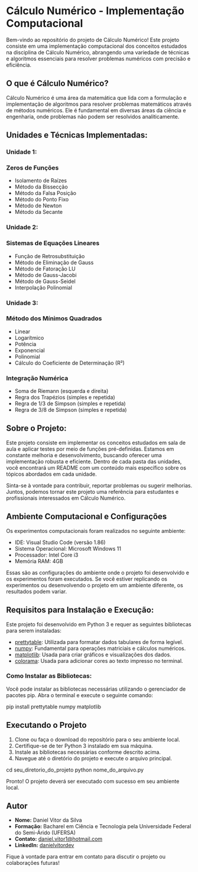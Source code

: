 # Cálculo Numérico - Implementação Computacional

Bem-vindo ao repositório do projeto de Cálculo Numérico! Este projeto consiste em uma implementação computacional dos conceitos estudados na disciplina de Cálculo Numérico, abrangendo uma variedade de técnicas e algoritmos essenciais para resolver problemas numéricos com precisão e eficiência.

## O que é Cálculo Numérico?

Cálculo Numérico é uma área da matemática que lida com a formulação e implementação de algoritmos para resolver problemas matemáticos através de métodos numéricos. Ele é fundamental em diversas áreas da ciência e engenharia, onde problemas não podem ser resolvidos analiticamente.

## Unidades e Técnicas Implementadas:

### Unidade 1: 
### Zeros de Funções
- Isolamento de Raízes
- Método da Bissecção
- Método da Falsa Posição
- Método do Ponto Fixo
- Método de Newton
- Método da Secante

### Unidade 2: 
### Sistemas de Equações Lineares
- Função de Retrosubstituição
- Método de Eliminação de Gauss
- Método de Fatoração LU
- Método de Gauss-Jacobi
- Método de Gauss-Seidel
- Interpolação Polinomial

### Unidade 3: 
### Método dos Mínimos Quadrados
- Linear
- Logarítmico
- Potência
- Exponencial
- Polinomial
- Cálculo do Coeficiente de Determinação (R²)

### Integração Numérica
- Soma de Riemann (esquerda e direita)
- Regra dos Trapézios (simples e repetida)
- Regra de 1/3 de Simpson (simples e repetida)
- Regra de 3/8 de Simpson (simples e repetida)

## Sobre o Projeto:

Este projeto consiste em implementar os conceitos estudados em sala de aula e aplicar testes por meio de funções pré-definidas. Estamos em constante melhoria e desenvolvimento, buscando oferecer uma implementação robusta e eficiente. Dentro de cada pasta das unidades, você encontrará um README com um conteúdo mais específico sobre os tópicos abordados em cada unidade.

Sinta-se à vontade para contribuir, reportar problemas ou sugerir melhorias. Juntos, podemos tornar este projeto uma referência para estudantes e profissionais interessados em Cálculo Numérico.

## Ambiente Computacional e Configurações

Os experimentos computacionais foram realizados no seguinte ambiente:

- IDE: Visual Studio Code (versão 1.86)
- Sistema Operacional: Microsoft Windows 11
- Processador: Intel Core i3
- Memória RAM: 4GB

Essas são as configurações do ambiente onde o projeto foi desenvolvido e os experimentos foram executados. Se você estiver replicando os experimentos ou desenvolvendo o projeto em um ambiente diferente, os resultados podem variar.


## Requisitos para Instalação e Execução:

Este projeto foi desenvolvido em Python 3 e requer as seguintes bibliotecas para serem instaladas:

- [prettytable](https://pypi.org/project/prettytable/): Utilizada para formatar dados tabulares de forma legível.
- [numpy](https://numpy.org/): Fundamental para operações matriciais e cálculos numéricos.
- [matplotlib](https://matplotlib.org/): Usada para criar gráficos e visualizações dos dados.
- [colorama](https://pypi.org/project/colorama/): Usada para adicionar cores ao texto impresso no terminal.

### Como Instalar as Bibliotecas:

Você pode instalar as bibliotecas necessárias utilizando o gerenciador de pacotes pip. Abra o terminal e execute o seguinte comando:

pip install prettytable numpy matplotlib

## Executando o Projeto

1. Clone ou faça o download do repositório para o seu ambiente local.
2. Certifique-se de ter Python 3 instalado em sua máquina.
3. Instale as bibliotecas necessárias conforme descrito acima.
4. Navegue até o diretório do projeto e execute o arquivo principal.

cd seu_diretorio_do_projeto
python nome_do_arquivo.py


Pronto! O projeto deverá ser executado com sucesso em seu ambiente local.

## Autor

- **Nome:** Daniel Vitor da Silva
- **Formação:** Bacharel em Ciência e Tecnologia pela Universidade Federal do Semi-Árido (UFERSA)
- **Contato:** daniel.vitor1@hotmail.com
- **LinkedIn:** [danielvitordev](www.linkedin.com/in/danielvitordev)

Fique à vontade para entrar em contato para discutir o projeto ou colaborações futuras!

